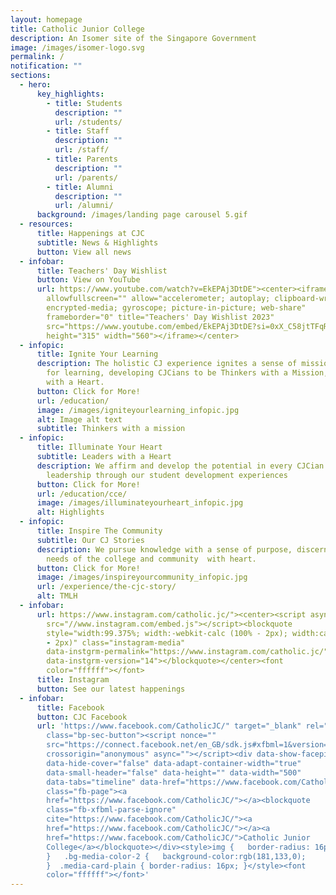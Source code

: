 ```yaml
---
layout: homepage
title: Catholic Junior College
description: An Isomer site of the Singapore Government
image: /images/isomer-logo.svg
permalink: /
notification: ""
sections:
  - hero:
      key_highlights:
        - title: Students
          description: ""
          url: /students/
        - title: Staff
          description: ""
          url: /staff/
        - title: Parents
          description: ""
          url: /parents/
        - title: Alumni
          description: ""
          url: /alumni/
      background: /images/landing page carousel 5.gif
  - resources:
      title: Happenings at CJC
      subtitle: News & Highlights
      button: View all news
  - infobar:
      title: Teachers' Day Wishlist
      button: View on YouTube
      url: https://www.youtube.com/watch?v=EkEPAj3DtDE"><center><iframe
        allowfullscreen="" allow="accelerometer; autoplay; clipboard-write;
        encrypted-media; gyroscope; picture-in-picture; web-share"
        frameborder="0" title="Teachers' Day Wishlist 2023"
        src="https://www.youtube.com/embed/EkEPAj3DtDE?si=0xX_C58jtTFqRb8Y"
        height="315" width="560"></iframe></center>
  - infopic:
      title: Ignite Your Learning
      description: The holistic CJ experience ignites a sense of mission and passion
        for learning, developing CJCians to be Thinkers with a Mission, Leaders
        with a Heart.
      button: Click for More!
      url: /education/
      image: /images/igniteyourlearning_infopic.jpg
      alt: Image alt text
      subtitle: Thinkers with a mission
  - infopic:
      title: Illuminate Your Heart
      subtitle: Leaders with a Heart
      description: We affirm and develop the potential in every CJCian for growth and
        leadership through our student development experiences
      button: Click for More!
      url: /education/cce/
      image: /images/illuminateyourheart_infopic.jpg
      alt: Highlights
  - infopic:
      title: Inspire The Community
      subtitle: Our CJ Stories
      description: We pursue knowledge with a sense of purpose, discern and serve the
        needs of the college and community  with heart.
      button: Click for More!
      image: /images/inspireyourcommunity_infopic.jpg
      url: /experience/the-cjc-story/
      alt: TMLH
  - infobar:
      url: https://www.instagram.com/catholic.jc/"><center><script async=""
        src="//www.instagram.com/embed.js"></script><blockquote
        style="width:99.375%; width:-webkit-calc (100% - 2px); width:calc (100%
        - 2px)" class="instagram-media"
        data-instgrm-permalink="https://www.instagram.com/catholic.jc/"
        data-instgrm-version="14"></blockquote></center><font
        color="ffffff"></font>
      title: Instagram
      button: See our latest happenings
  - infobar:
      title: Facebook
      button: CJC Facebook
      url: 'https://www.facebook.com/CatholicJC/" target="_blank" rel="noreferrer"
        class="bp-sec-button"><script nonce=""
        src="https://connect.facebook.net/en_GB/sdk.js#xfbml=1&version=v16.0"
        crossorigin="anonymous" async=""></script><div data-show-facepile="true"
        data-hide-cover="false" data-adapt-container-width="true"
        data-small-header="false" data-height="" data-width="500"
        data-tabs="timeline" data-href="https://www.facebook.com/CatholicJC/"
        class="fb-page"><a
        href="https://www.facebook.com/CatholicJC/"></a><blockquote
        class="fb-xfbml-parse-ignore"
        cite="https://www.facebook.com/CatholicJC/"><a
        href="https://www.facebook.com/CatholicJC/"></a><a
        href="https://www.facebook.com/CatholicJC/">Catholic Junior
        College</a></blockquote></div><style>img {   border-radius: 16px;
        }   .bg-media-color-2 {   background-color:rgb(181,133,0);
        }  .media-card-plain { border-radius: 16px; }</style><font
        color="ffffff"></font>'
---
```

